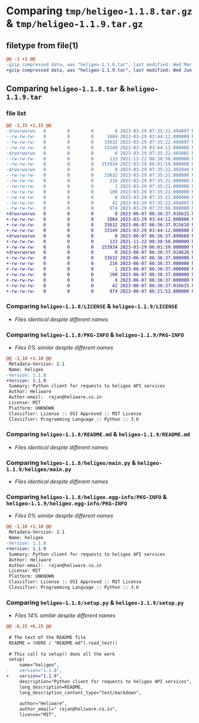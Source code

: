 # Comparing `tmp/heligeo-1.1.8.tar.gz` & `tmp/heligeo-1.1.9.tar.gz`

## filetype from file(1)

```diff
@@ -1 +1 @@
-gzip compressed data, was "heligeo-1.1.8.tar", last modified: Wed Mar 29 07:35:22 2023, max compression
+gzip compressed data, was "heligeo-1.1.9.tar", last modified: Wed Jun  7 06:36:37 2023, max compression
```

## Comparing `heligeo-1.1.8.tar` & `heligeo-1.1.9.tar`

### file list

```diff
@@ -1,15 +1,15 @@
-drwxrwxrwx   0        0        0        0 2023-03-29 07:35:22.494897 heligeo-1.1.8/
--rw-rw-rw-   0        0        0     1084 2023-03-29 03:44:12.000000 heligeo-1.1.8/LICENSE
--rw-rw-rw-   0        0        0    33632 2023-03-29 07:35:22.494897 heligeo-1.1.8/PKG-INFO
--rw-rw-rw-   0        0        0    33149 2023-03-29 03:44:12.000000 heligeo-1.1.8/README.md
-drwxrwxrwx   0        0        0        0 2023-03-29 07:35:22.485865 heligeo-1.1.8/heligeo/
--rw-rw-rw-   0        0        0      133 2021-11-22 08:38:50.000000 heligeo-1.1.8/heligeo/__init__.py
--rw-rw-rw-   0        0        0   153934 2023-03-29 06:01:59.000000 heligeo-1.1.8/heligeo/main.py
-drwxrwxrwx   0        0        0        0 2023-03-29 07:35:22.492848 heligeo-1.1.8/heligeo.egg-info/
--rw-rw-rw-   0        0        0    33632 2023-03-29 07:35:21.000000 heligeo-1.1.8/heligeo.egg-info/PKG-INFO
--rw-rw-rw-   0        0        0      216 2023-03-29 07:35:21.000000 heligeo-1.1.8/heligeo.egg-info/SOURCES.txt
--rw-rw-rw-   0        0        0        1 2023-03-29 07:35:21.000000 heligeo-1.1.8/heligeo.egg-info/dependency_links.txt
--rw-rw-rw-   0        0        0      100 2023-03-29 07:35:21.000000 heligeo-1.1.8/heligeo.egg-info/requires.txt
--rw-rw-rw-   0        0        0        8 2023-03-29 07:35:21.000000 heligeo-1.1.8/heligeo.egg-info/top_level.txt
--rw-rw-rw-   0        0        0       42 2023-03-29 07:35:22.494897 heligeo-1.1.8/setup.cfg
--rw-rw-rw-   0        0        0      974 2023-03-29 07:23:06.000000 heligeo-1.1.8/setup.py
+drwxrwxrwx   0        0        0        0 2023-06-07 06:36:37.916615 heligeo-1.1.9/
+-rw-rw-rw-   0        0        0     1084 2023-03-29 03:44:12.000000 heligeo-1.1.9/LICENSE
+-rw-rw-rw-   0        0        0    33632 2023-06-07 06:36:37.915618 heligeo-1.1.9/PKG-INFO
+-rw-rw-rw-   0        0        0    33149 2023-03-29 03:44:12.000000 heligeo-1.1.9/README.md
+drwxrwxrwx   0        0        0        0 2023-06-07 06:36:37.899660 heligeo-1.1.9/heligeo/
+-rw-rw-rw-   0        0        0      133 2021-11-22 08:38:50.000000 heligeo-1.1.9/heligeo/__init__.py
+-rw-rw-rw-   0        0        0   153934 2023-03-29 06:01:59.000000 heligeo-1.1.9/heligeo/main.py
+drwxrwxrwx   0        0        0        0 2023-06-07 06:36:37.914620 heligeo-1.1.9/heligeo.egg-info/
+-rw-rw-rw-   0        0        0    33632 2023-06-07 06:36:37.000000 heligeo-1.1.9/heligeo.egg-info/PKG-INFO
+-rw-rw-rw-   0        0        0      216 2023-06-07 06:36:37.000000 heligeo-1.1.9/heligeo.egg-info/SOURCES.txt
+-rw-rw-rw-   0        0        0        1 2023-06-07 06:36:37.000000 heligeo-1.1.9/heligeo.egg-info/dependency_links.txt
+-rw-rw-rw-   0        0        0      100 2023-06-07 06:36:37.000000 heligeo-1.1.9/heligeo.egg-info/requires.txt
+-rw-rw-rw-   0        0        0        8 2023-06-07 06:36:37.000000 heligeo-1.1.9/heligeo.egg-info/top_level.txt
+-rw-rw-rw-   0        0        0       42 2023-06-07 06:36:37.916615 heligeo-1.1.9/setup.cfg
+-rw-rw-rw-   0        0        0      974 2023-06-07 06:21:52.000000 heligeo-1.1.9/setup.py
```

### Comparing `heligeo-1.1.8/LICENSE` & `heligeo-1.1.9/LICENSE`

 * *Files identical despite different names*

### Comparing `heligeo-1.1.8/PKG-INFO` & `heligeo-1.1.9/PKG-INFO`

 * *Files 0% similar despite different names*

```diff
@@ -1,10 +1,10 @@
 Metadata-Version: 2.1
 Name: heligeo
-Version: 1.1.8
+Version: 1.1.9
 Summary: Python client for requests to heligeo API services
 Author: Heliware
 Author-email:  rajan@heliware.co.in
 License: MIT
 Platform: UNKNOWN
 Classifier: License :: OSI Approved :: MIT License
 Classifier: Programming Language :: Python :: 3.6
```

### Comparing `heligeo-1.1.8/README.md` & `heligeo-1.1.9/README.md`

 * *Files identical despite different names*

### Comparing `heligeo-1.1.8/heligeo/main.py` & `heligeo-1.1.9/heligeo/main.py`

 * *Files identical despite different names*

### Comparing `heligeo-1.1.8/heligeo.egg-info/PKG-INFO` & `heligeo-1.1.9/heligeo.egg-info/PKG-INFO`

 * *Files 0% similar despite different names*

```diff
@@ -1,10 +1,10 @@
 Metadata-Version: 2.1
 Name: heligeo
-Version: 1.1.8
+Version: 1.1.9
 Summary: Python client for requests to heligeo API services
 Author: Heliware
 Author-email:  rajan@heliware.co.in
 License: MIT
 Platform: UNKNOWN
 Classifier: License :: OSI Approved :: MIT License
 Classifier: Programming Language :: Python :: 3.6
```

### Comparing `heligeo-1.1.8/setup.py` & `heligeo-1.1.9/setup.py`

 * *Files 14% similar despite different names*

```diff
@@ -6,15 +6,15 @@
 
 # The text of the README file
 README = (HERE / "README.md").read_text()
 
 # This call to setup() does all the work
 setup(
     name="heligeo",
-    version="1.1.8",
+    version="1.1.9",
     description="Python client for requests to heligeo API services",
     long_description=README,
     long_description_content_type="text/markdown",
 
     author="Heliware",
     author_email=" rajan@heliware.co.in",
     license="MIT",
```

